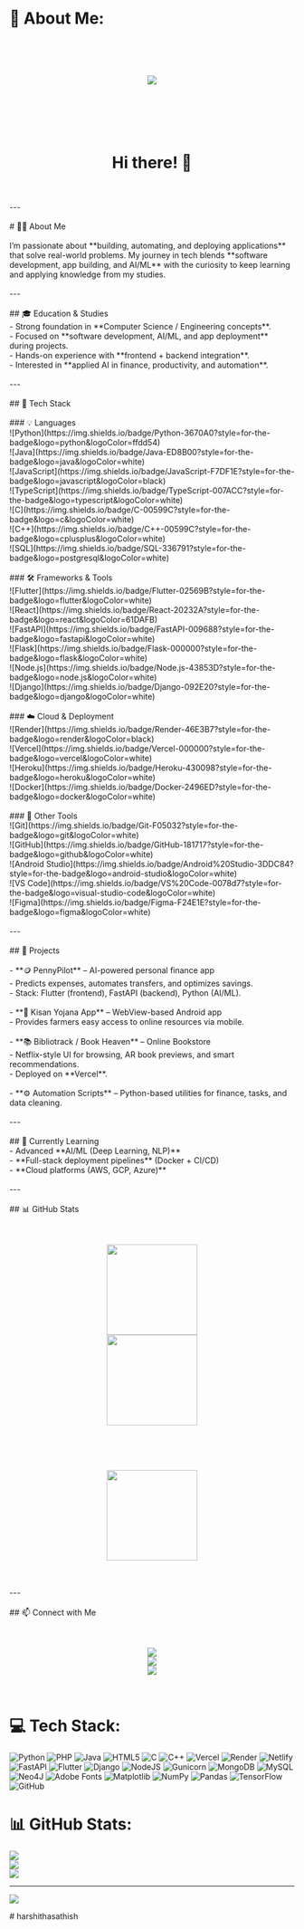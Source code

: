 # 💫 About Me:
<!-- Typing SVG Banner --><br><p align="center"><br>  <a href="https://github.com/harshithasathish"><br>    <img src="https://readme-typing-svg.herokuapp.com?size=28&duration=4000&color=4A90E2&center=true&vCenter=true&width=650&lines=Hi+%F0%9F%91%8B+I'm+Harshitha+Sathish;Software+Developer+%7C+AI+Enthusiast;Building+Apps+%26+AI-powered+Solutions;Always+Learning+New+Things!"><br>  </a><br></p><br><br><!-- Waving Hand GIF --><br><h1 align="center">Hi there! 👋</h1><br><br>---<br><br># 👩‍💻 About Me  <br><br>I’m passionate about **building, automating, and deploying applications** that solve real-world problems. My journey in tech blends **software development, app building, and AI/ML** with the curiosity to keep learning and applying knowledge from my studies.  <br><br>---<br><br>## 🎓 Education & Studies  <br>- Strong foundation in **Computer Science / Engineering concepts**.  <br>- Focused on **software development, AI/ML, and app deployment** during projects.  <br>- Hands-on experience with **frontend + backend integration**.  <br>- Interested in **applied AI in finance, productivity, and automation**.  <br><br>---<br><br>## 🚀 Tech Stack  <br><br>### 💡 Languages  <br>![Python](https://img.shields.io/badge/Python-3670A0?style=for-the-badge&logo=python&logoColor=ffdd54)  <br>![Java](https://img.shields.io/badge/Java-ED8B00?style=for-the-badge&logo=java&logoColor=white)  <br>![JavaScript](https://img.shields.io/badge/JavaScript-F7DF1E?style=for-the-badge&logo=javascript&logoColor=black)  <br>![TypeScript](https://img.shields.io/badge/TypeScript-007ACC?style=for-the-badge&logo=typescript&logoColor=white)  <br>![C](https://img.shields.io/badge/C-00599C?style=for-the-badge&logo=c&logoColor=white)  <br>![C++](https://img.shields.io/badge/C++-00599C?style=for-the-badge&logo=cplusplus&logoColor=white)  <br>![SQL](https://img.shields.io/badge/SQL-336791?style=for-the-badge&logo=postgresql&logoColor=white)  <br><br>### 🛠️ Frameworks & Tools  <br>![Flutter](https://img.shields.io/badge/Flutter-02569B?style=for-the-badge&logo=flutter&logoColor=white)  <br>![React](https://img.shields.io/badge/React-20232A?style=for-the-badge&logo=react&logoColor=61DAFB)  <br>![FastAPI](https://img.shields.io/badge/FastAPI-009688?style=for-the-badge&logo=fastapi&logoColor=white)  <br>![Flask](https://img.shields.io/badge/Flask-000000?style=for-the-badge&logo=flask&logoColor=white)  <br>![Node.js](https://img.shields.io/badge/Node.js-43853D?style=for-the-badge&logo=node.js&logoColor=white)  <br>![Django](https://img.shields.io/badge/Django-092E20?style=for-the-badge&logo=django&logoColor=white)  <br><br>### ☁️ Cloud & Deployment  <br>![Render](https://img.shields.io/badge/Render-46E3B7?style=for-the-badge&logo=render&logoColor=black)  <br>![Vercel](https://img.shields.io/badge/Vercel-000000?style=for-the-badge&logo=vercel&logoColor=white)  <br>![Heroku](https://img.shields.io/badge/Heroku-430098?style=for-the-badge&logo=heroku&logoColor=white)  <br>![Docker](https://img.shields.io/badge/Docker-2496ED?style=for-the-badge&logo=docker&logoColor=white)  <br><br>### 🧰 Other Tools  <br>![Git](https://img.shields.io/badge/Git-F05032?style=for-the-badge&logo=git&logoColor=white)  <br>![GitHub](https://img.shields.io/badge/GitHub-181717?style=for-the-badge&logo=github&logoColor=white)  <br>![Android Studio](https://img.shields.io/badge/Android%20Studio-3DDC84?style=for-the-badge&logo=android-studio&logoColor=white)  <br>![VS Code](https://img.shields.io/badge/VS%20Code-0078d7?style=for-the-badge&logo=visual-studio-code&logoColor=white)  <br>![Figma](https://img.shields.io/badge/Figma-F24E1E?style=for-the-badge&logo=figma&logoColor=white)  <br><br>---<br><br>## 📌 Projects  <br><br>- **🪙 PennyPilot** – AI-powered personal finance app  <br>  - Predicts expenses, automates transfers, and optimizes savings.  <br>  - Stack: Flutter (frontend), FastAPI (backend), Python (AI/ML).  <br><br>- **🌱 Kisan Yojana App** – WebView-based Android app  <br>  - Provides farmers easy access to online resources via mobile.  <br><br>- **📚 Bibliotrack / Book Heaven** – Online Bookstore  <br>  - Netflix-style UI for browsing, AR book previews, and smart recommendations.  <br>  - Deployed on **Vercel**.  <br><br>- **⚙️ Automation Scripts** – Python-based utilities for finance, tasks, and data cleaning.  <br><br>---<br><br>## 🌱 Currently Learning  <br>- Advanced **AI/ML (Deep Learning, NLP)**  <br>- **Full-stack deployment pipelines** (Docker + CI/CD)  <br>- **Cloud platforms (AWS, GCP, Azure)**  <br><br>---<br><br>## 📊 GitHub Stats  <br><br><p align="center"><br>  <img src="https://github-readme-stats.vercel.app/api?username=harshithasathish&show_icons=true&theme=tokyonight" height="160"/><br>  <img src="https://github-readme-stats.vercel.app/api/top-langs/?username=harshithasathish&layout=compact&theme=tokyonight" height="160"/><br></p><br><br><p align="center"><br>  <img src="https://github-readme-streak-stats.herokuapp.com/?user=YourUsername&theme=tokyonight" height="160"/><br></p><br><br>---<br><br>## 📫 Connect with Me  <br><br><p align="center"><br>  <a href="https://github.com/harshithasathish"><img src="https://img.shields.io/badge/GitHub-181717?style=for-the-badge&logo=github&logoColor=white"></a><br>  <a href="YourLinkedInURL"><img src="https://img.shields.io/badge/LinkedIn-0077B5?style=for-the-badge&logo=linkedin&logoColor=white"></a><br>  <a href="mailto:youremail@example.com"><img src="https://img.shields.io/badge/Email-D14836?style=for-the-badge&logo=gmail&logoColor=white"></a><br></p><br>


# 💻 Tech Stack:
![Python](https://img.shields.io/badge/python-3670A0?style=for-the-badge&logo=python&logoColor=ffdd54) ![PHP](https://img.shields.io/badge/php-%23777BB4.svg?style=for-the-badge&logo=php&logoColor=white) ![Java](https://img.shields.io/badge/java-%23ED8B00.svg?style=for-the-badge&logo=openjdk&logoColor=white) ![HTML5](https://img.shields.io/badge/html5-%23E34F26.svg?style=for-the-badge&logo=html5&logoColor=white) ![C](https://img.shields.io/badge/c-%2300599C.svg?style=for-the-badge&logo=c&logoColor=white) ![C++](https://img.shields.io/badge/c++-%2300599C.svg?style=for-the-badge&logo=c%2B%2B&logoColor=white) ![Vercel](https://img.shields.io/badge/vercel-%23000000.svg?style=for-the-badge&logo=vercel&logoColor=white) ![Render](https://img.shields.io/badge/Render-%46E3B7.svg?style=for-the-badge&logo=render&logoColor=white) ![Netlify](https://img.shields.io/badge/netlify-%23000000.svg?style=for-the-badge&logo=netlify&logoColor=#00C7B7) ![FastAPI](https://img.shields.io/badge/FastAPI-005571?style=for-the-badge&logo=fastapi) ![Flutter](https://img.shields.io/badge/Flutter-%2302569B.svg?style=for-the-badge&logo=Flutter&logoColor=white) ![Django](https://img.shields.io/badge/django-%23092E20.svg?style=for-the-badge&logo=django&logoColor=white) ![NodeJS](https://img.shields.io/badge/node.js-6DA55F?style=for-the-badge&logo=node.js&logoColor=white) ![Gunicorn](https://img.shields.io/badge/gunicorn-%298729.svg?style=for-the-badge&logo=gunicorn&logoColor=white) ![MongoDB](https://img.shields.io/badge/MongoDB-%234ea94b.svg?style=for-the-badge&logo=mongodb&logoColor=white) ![MySQL](https://img.shields.io/badge/mysql-4479A1.svg?style=for-the-badge&logo=mysql&logoColor=white) ![Neo4J](https://img.shields.io/badge/Neo4j-008CC1?style=for-the-badge&logo=neo4j&logoColor=white) ![Adobe Fonts](https://img.shields.io/badge/Adobe%20Fonts-000B1D.svg?style=for-the-badge&logo=Adobe%20Fonts&logoColor=white) ![Matplotlib](https://img.shields.io/badge/Matplotlib-%23ffffff.svg?style=for-the-badge&logo=Matplotlib&logoColor=black) ![NumPy](https://img.shields.io/badge/numpy-%23013243.svg?style=for-the-badge&logo=numpy&logoColor=white) ![Pandas](https://img.shields.io/badge/pandas-%23150458.svg?style=for-the-badge&logo=pandas&logoColor=white) ![TensorFlow](https://img.shields.io/badge/TensorFlow-%23FF6F00.svg?style=for-the-badge&logo=TensorFlow&logoColor=white) ![GitHub](https://img.shields.io/badge/github-%23121011.svg?style=for-the-badge&logo=github&logoColor=white)
# 📊 GitHub Stats:
![](https://github-readme-stats.vercel.app/api?username=harshithasathish&theme=dark&hide_border=false&include_all_commits=true&count_private=true)<br/>
![](https://nirzak-streak-stats.vercel.app/?user=harshithasathish&theme=dark&hide_border=false)<br/>
![](https://github-readme-stats.vercel.app/api/top-langs/?username=harshithasathish&theme=dark&hide_border=false&include_all_commits=true&count_private=true&layout=compact)

---
[![](https://visitcount.itsvg.in/api?id=harshithasathish&icon=0&color=0)](https://visitcount.itsvg.in)

<!-- Proudly created with GPRM ( https://gprm.itsvg.in ) --># harshithasathish
